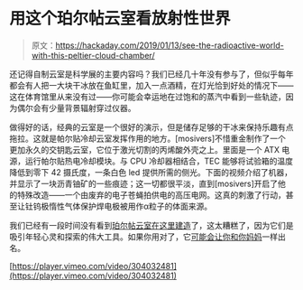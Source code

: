 # 用这个珀尔帖云室看放射性世界

> 原文：<https://hackaday.com/2019/01/13/see-the-radioactive-world-with-this-peltier-cloud-chamber/>

还记得自制云室是科学展的主要内容吗？我们已经几十年没有参与了，但似乎每年都会有人把一大块干冰放在鱼缸里，加入一点酒精，在灯光恰到好处的情况下——这在体育馆里从来没有过——你可能会幸运地在过饱和的蒸汽中看到一些轨迹，因为偶尔会有少量背景辐射穿过仪器。

做得好的话，经典的云室是一个很好的演示，但是储存足够的干冰来保持乐趣有点拖拉。这就是帕尔贴冷却云室发挥作用的地方。[mosivers]不惜重金制作了一个更加永久的交钥匙云室，它位于激光切割的丙烯酸外壳之上。里面是一个 ATX 电源，运行帕尔贴热电冷却模块。与 CPU 冷却器相结合，TEC 能够将试验箱的温度降低到零下 42 摄氏度，一条白色 led 提供所需的侧光。下面的视频介绍了机器，并显示了一块沥青铀矿的一些痕迹；这一切都很平淡，直到[mosivers]开启了他的特殊改造——一个由废弃的电子苍蝇拍供电的高压电网。这真的刺激了行动，甚至让钍钨极惰性气体保护焊电极被用作α粒子的体面来源。

我们已经有一段时间没有看到[珀尔帖云室在这里建造](https://hackaday.com/2012/09/24/an-actively-cooled-cloud-chamber/)了，这太糟糕了，因为它们是吸引年轻心灵和探索的伟大工具。如果你用对了，它[可能会让你和你妈妈](https://hackaday.com/2019/01/08/irene-joliot-curie-and-artificial-radioactivity/)一样出名。

[https://player.vimeo.com/video/304032481](https://player.vimeo.com/video/304032481)